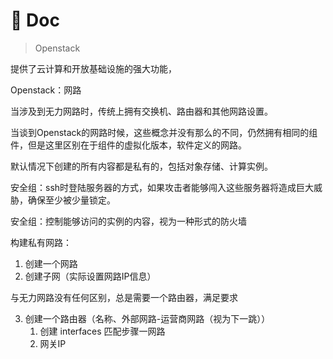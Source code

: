 # 📒 Doc

> Openstack

提供了云计算和开放基础设施的强大功能，



Openstack：网路

当涉及到无力网路时，传统上拥有交换机、路由器和其他网路设置。

当谈到Openstack的网路时候，这些概念并没有那么的不同，仍然拥有相同的组件，但是这里区别在于组件的虚拟化版本，软件定义的网路。



默认情况下创建的所有内容都是私有的，包括对象存储、计算实例。

安全组：ssh时登陆服务器的方式，如果攻击者能够闯入这些服务器将造成巨大威胁，确保至少被少量锁定。

安全组：控制能够访问的实例的内容，视为一种形式的防火墙



构建私有网路：

1. 创建一个网路
2. 创建子网（实际设置网路IP信息）

 与无力网路没有任何区别，总是需要一个路由器，满足要求

3. 创建一个路由器（名称、外部网路-运营商网路（视为下一跳））
   1. 创建  interfaces 匹配步骤一网路
   2. 网关IP

 

 